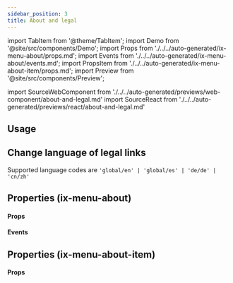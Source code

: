 ```yaml
---
sidebar_position: 3
title: About and legal
---
```


import TabItem from '@theme/TabItem';
import Demo from '@site/src/components/Demo';
import Props from './../../auto-generated/ix-menu-about/props.md';
import Events from './../../auto-generated/ix-menu-about/events.md';
import PropsItem from './../../auto-generated/ix-menu-about-item/props.md';
import Preview from '@site/src/components/Preview';

import SourceWebComponent from './../../auto-generated/previews/web-component/about-and-legal.md'
import SourceReact from './../../auto-generated/previews/react/about-and-legal.md'

## Usage

<Preview name="about-and-legal" height="30rem">
  <TabItem value="javascript">
    <SourceWebComponent />
  </TabItem>
  <TabItem value="react">
    <SourceReact />
  </TabItem>
</Preview>

## Change language of legal links

Supported language codes are `'global/en' | 'global/es' | 'de/de' | 'cn/zh'`

## Properties (ix-menu-about)

#### Props

<Props />

#### Events

<Events />

## Properties (ix-menu-about-item)

#### Props

<PropsItem />
